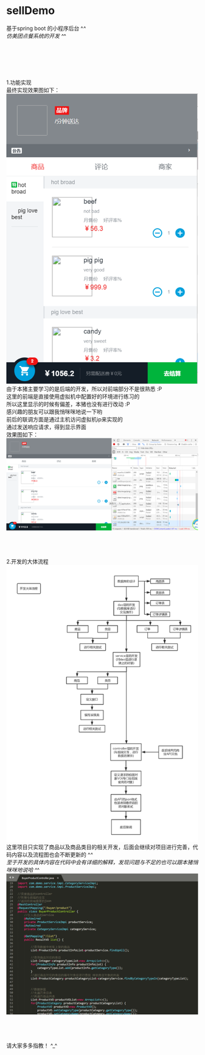 # sellDemo
基于spring boot 的小程序后台  ^_^</br>
仿美团点餐系统的开发  ^_^</br>
</br>
</br>
</br>
</br>
</br>
</br>
1.功能实现</br>
最终实现效果图如下：</br>
![image](https://github.com/ShimmerPig/Sell01/blob/master/%E6%95%88%E6%9E%9C.png)
</br>
由于本猪主要学习的是后端的开发，所以对前端部分不是很熟悉 :P</br>
这里的前端是直接使用虚拟机中配置好的环境进行练习的</br>
所以这里显示的时候有偏差，本猪也没有进行改动 :P</br>
感兴趣的朋友可以跟我悄咪咪地说一下哟</br>
前后的联调方面是通过主机访问虚拟机ip来实现的</br>
通过发送响应请求，得到显示界面</br>
效果图如下：</br>
![image](https://github.com/ShimmerPig/Sell01/blob/master/%E6%95%88%E6%9E%9C02.png)
</br>
</br>
</br>
</br>
</br>
2.开发的大体流程</br>
![image](https://github.com/ShimmerPig/Sell01/blob/master/%E6%B5%81%E7%A8%8B.png)
</br>
这里项目只实现了商品以及商品类目的相关开发，后面会继续对项目进行完善，代码内容以及流程图也会不断更新的  ^_^</br>
至于开发的具体内容在代码中会有详细的解释，发现问题与不足的也可以跟本猪悄咪咪地说哈  ^_^</br>
![image](https://github.com/ShimmerPig/Sell01/blob/master/tu.png)
</br>
</br>
</br>
</br>
</br>
请大家多多指教！  ^_^
</br>
</br>
</br>
</br>
</br>
